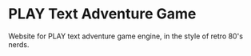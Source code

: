 # PLAY Text Adventure Game

Website for PLAY text adventure game engine, in the style of retro 80's nerds.

